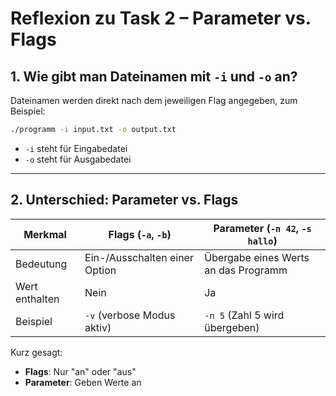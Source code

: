 # Reflexion zu Task 2 – Parameter vs. Flags

## 1. Wie gibt man Dateinamen mit `-i` und `-o` an?
Dateinamen werden direkt nach dem jeweiligen Flag angegeben, zum Beispiel:
```bash
./programm -i input.txt -o output.txt
```
- `-i` steht für Eingabedatei
- `-o` steht für Ausgabedatei

---

## 2. Unterschied: Parameter vs. Flags

| Merkmal        | Flags (`-a`, `-b`)           | Parameter (`-n 42`, `-s hallo`)        |
|----------------|------------------------------|----------------------------------------|
| Bedeutung      | Ein-/Ausschalten einer Option | Übergabe eines Werts an das Programm |
| Wert enthalten | Nein                         | Ja                                     |
| Beispiel       | `-v` (verbose Modus aktiv)   | `-n 5` (Zahl 5 wird übergeben)         |

Kurz gesagt:
- **Flags**: Nur "an" oder "aus"
- **Parameter**: Geben Werte an


